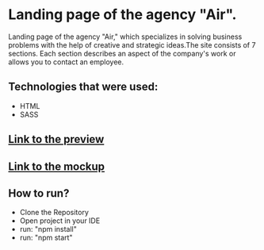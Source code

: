 # Landing page of the agency "Air".
Landing page of the agency "Air," which specializes in solving business problems with the help of creative and strategic ideas.The site consists of 7 sections. Each section describes an aspect of the company's work or allows you to contact an employee.

## Technologies that were used:
  - HTML
  - SASS

## [Link to the preview](https://vazilx.github.io/air_lending_page_portfolio/)

## [Link to the mockup](https://www.figma.com/design/7qwsWggv9BAxMi2VPhBuPr/Air-(formerly-Dia))

## How to run?
  - Clone the Repository
  - Open project in your IDE
  - run: "npm install"
  - run: "npm start"
